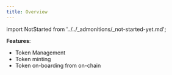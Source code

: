 ```yaml
---
title: Overview
---
```


import NotStarted from '../../_admonitions/_not-started-yet.md';

<NotStarted/>

__Features__: 
- Token Management
- Token minting
- Token on-boarding from on-chain
